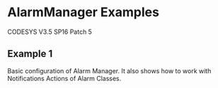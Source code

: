 # AlarmManager Examples

CODESYS V3.5 SP16 Patch 5

## Example 1
Basic configuration of Alarm Manager. It also shows how to work with Notifications Actions of Alarm Classes.
